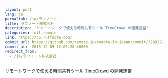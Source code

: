 ```yaml
---
layout: post
lang: ja
permalink: /ja/ラフノート
title: ラフノート株式会社
description: 'リモートワークで使える時間共有ツール TimeCrowd の開発運営'
categories: full_remote
link: https://co.ruffnote.com/
commit_url: https://github.com/remote-jp/remote-in-japan/commit/32992291dfd50e8e7598bc3c7269ae005109d3de
commit_at:  2015-12-09 12:05:28 +0900
redirect_from:
  - /ja/ラフノート株式会社
---
```


<p>リモートワークで使える時間共有ツール <a href="https://timecrowd.net/">TimeCrowd</a> の開発運営</p>
